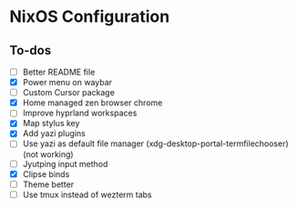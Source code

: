 # NixOS Configuration

## To-dos

- [ ] Better README file
- [x] Power menu on waybar
- [ ] Custom Cursor package
- [x] Home managed zen browser chrome
- [ ] Improve hyprland workspaces
- [x] Map stylus key
- [x] Add yazi plugins
- [ ] Use yazi as default file manager (xdg-desktop-portal-termfilechooser) (not working)
- [ ] Jyutping input method
- [x] Clipse binds
- [ ] Theme better
- [ ] Use tmux instead of wezterm tabs
